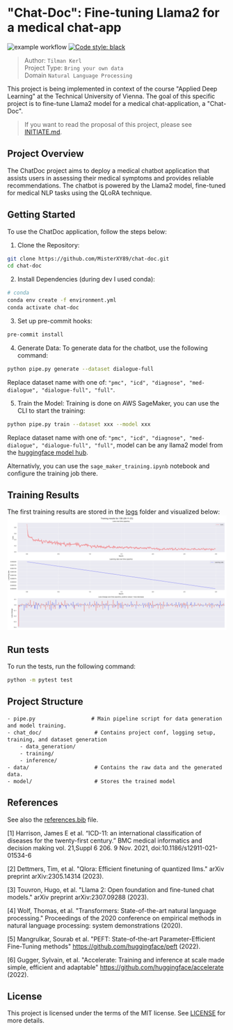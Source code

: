 # "Chat-Doc": Fine-tuning Llama2 for a medical chat-app

![example workflow](https://github.com/MisterXY89/chat-doc/actions/workflows/python-app.yml/badge.svg)
<a href="https://github.com/psf/black"><img alt="Code style: black" src="https://img.shields.io/badge/code%20style-black-000000.svg"></a>

> Author: `Tilman Kerl` <br>
> Project Type: `Bring your own data` <br>
> Domain `Natural Language Processing`

This project is being implemented in context of the course "Applied Deep Learning" at the Technical University of Vienna.
The goal of this specific project is to fine-tune Llama2 model for a medical chat-application, a "Chat-Doc".

> If you want to read the proposal of this project, please see [INITIATE.md](https://github.com/MisterXY89/chat-doc/blob/main/INITIATE.md).

## Project Overview
The ChatDoc project aims to deploy a medical chatbot application that assists users in assessing their medical symptoms and provides reliable recommendations. The chatbot is powered by the Llama2 model, fine-tuned for medical NLP tasks using the QLoRA technique.

## Getting Started
To use the ChatDoc application, follow the steps below:
1. Clone the Repository:
```bash
git clone https://github.com/MisterXY89/chat-doc.git
cd chat-doc
```

2. Install Dependencies (during dev I used conda):
```bash
# conda
conda env create -f environment.yml
conda activate chat-doc
```

3. Set up pre-commit hooks:
```bash
pre-commit install
```

4. Generate Data:
To generate data for the chatbot, use the following command:
```bash
python pipe.py generate --dataset dialogue-full
```
Replace dataset name with one of: `"pmc", "icd", "diagnose", "med-dialogue", "dialogue-full", "full"`.

5. Train the Model:
   Training is done on AWS SageMaker, you can use the CLI to start the training:
```bash
python pipe.py train --dataset xxx --model xxx
```
Replace dataset name with one of: `"pmc", "icd", "diagnose", "med-dialogue", "dialogue-full", "full"`,
model can be any llama2 model from the [huggingface model hub](https://huggingface.co/meta-llama).

Alternativly, you can use the `sage_maker_training.ipynb` notebook and configure the training job there.

## Training Results
The first training results are stored in the [logs](./logs) folder and visualized below:
![Training results 13B](/images/results-13B-28-11-23.png)

## Run tests
To run the tests, run the following command:
```bash
python -m pytest test
```

## Project Structure
```
- pipe.py                  # Main pipeline script for data generation and model training.
- chat_doc/                 # Contains project conf, logging setup, training, and dataset generation
    - data_generation/
    - training/
    - inference/
- data/                     # Contains the raw data and the generated data.
- model/                    # Stores the trained model
```


## References
See also the [references.bib](./references.bib) file.

[1] Harrison, James E et al. “ICD-11: an international classification of diseases for the twenty-first century.” BMC medical informatics and decision making vol. 21,Suppl 6 206. 9 Nov. 2021, doi:10.1186/s12911-021-01534-6

[2] Dettmers, Tim, et al. "Qlora: Efficient finetuning of quantized llms." arXiv preprint arXiv:2305.14314 (2023).

[3] Touvron, Hugo, et al. "Llama 2: Open foundation and fine-tuned chat models." arXiv preprint arXiv:2307.09288 (2023).

[4] Wolf, Thomas, et al. "Transformers: State-of-the-art natural language processing." Proceedings of the 2020 conference on empirical methods in natural language processing: system demonstrations (2020).

[5] Mangrulkar, Sourab et al. "PEFT: State-of-the-art Parameter-Efficient Fine-Tuning methods" https://github.com/huggingface/peft (2022).

[6] Gugger, Sylvain, et al. "Accelerate: Training and inference at scale made simple, efficient and adaptable" https://github.com/huggingface/accelerate (2022).

## License
This project is licensed under the terms of the MIT license. See [LICENSE](./LICENSE) for more details.
